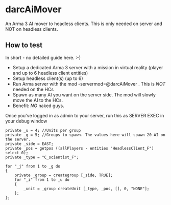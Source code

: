# darcAiMover
An Arma 3 AI mover to headless clients. This is only needed on server and NOT on headless clients.

## How to test
In short - no detailed guide here. :-)
- Setup a dedicated Arma 3 server with a mission in virtual reality (player and up to 6 headless client entities)
- Setup headless client(s) (up to 6)
- Run Arma server with the mod -servermod=@darcAiMover . This is *NOT* needed on the HCs
- Spawn as many AI you want on the server side. The mod will slowly move the AI to the HCs.
- Benefit: _NO_ naked guys.

Once you've logged in as admin to your server, run this as SERVER EXEC in your debug window

	private _u = 4;	//Units per group
	private _g = 5;	//Groups to spawn. The values here will spawn 20 AI on the server.
	private _side = EAST;
	private _pos = getpos ((allPlayers - entities "HeadlessClient_F") select 0);	
	private _type = "C_scientist_F";

	for "_j" from 1 to _g do
	{
		private _group = creategroup [_side, TRUE];
		for "_i" from 1 to _u do
		{
			_unit = _group createUnit [_type, _pos, [], 0, "NONE"]; 
		};
	};
